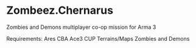 # Zombeez.Chernarus

Zombies and Demons multiplayer co-op mission for Arma 3

Requirements:
Ares
CBA
Ace3
CUP Terrains/Maps
Zombies and Demons

